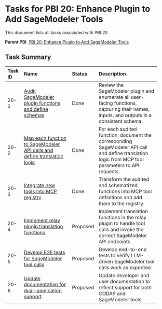 # Tasks for PBI 20: Enhance Plugin to Add SageModeler Tools

This document lists all tasks associated with PBI 20.

**Parent PBI**: [PBI 20: Enhance Plugin to Add SageModeler Tools](./prd.md)

## Task Summary

| Task ID | Name | Status | Description |
| :------ | :--- | :----- | :---------- |
| 20-1 | [Audit SageModeler plugin functions and define schemas](./20-1.md) | Done | Review the SageModeler plugin and enumerate all user-facing functions, capturing their names, inputs, and outputs in a consistent schema. |
| 20-2 | [Map each function to SageModeler API calls and define translation logic](./20-2.md) | Done | For each audited function, document the corresponding SageModeler API call and define translation logic from MCP tool parameters to API requests. |
| 20-3 | [Integrate new tools into MCP registry](./20-3.md) | Done | Transform the audited and schematized functions into MCP tool definitions and add them to the registry. |
| 20-4 | [Implement relay plugin translation functions](./20-4.md) | Proposed | Implement translation functions in the relay plugin to handle tool calls and invoke the correct SageModeler API endpoints. |
| 20-5 | [Develop E2E tests for SageModeler tool calls](./20-5.md) | Proposed | Develop end-to-end tests to verify LLM-driven SageModeler tool calls work as expected. |
| 20-6 | [Update documentation for dual-application support](./20-6.md) | Proposed | Update developer and user documentation to reflect support for both CODAP and SageModeler tools. | 